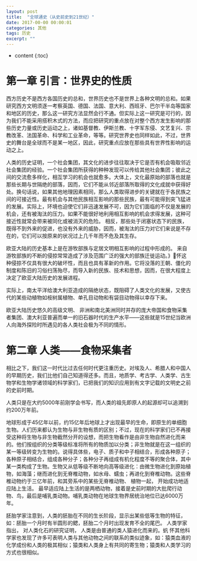 ```yaml
---
layout: post
title:  "全球通史（从史前史到21世纪）"
date: 2017-00-00 00:00:01
categories: 其他
tags: 历史
excerpt: ""
---
```


* content
{:toc}


# 第一章 引言：世界史的性质
西方历史不是西方各国历史的总和，世界历史也不是世界上各种文明的总和。如果研究西方文明须逐一考察英国、德国、法国、意大利、西班牙、巴尔干半岛等国家和地区的历史，那么这一研究方法显然会行不通。但实际上这一研究是可行的，因为我们不能采用搭积木式的方法，而应把研究的重点放在对整个西方发生影响的那些历史力量或历史运动之上，诸如基督教、伊斯兰教、十字军东侵、文艺复兴、宗教改革、法国革命、科学和工业革命，等等。研究世界史也同样如此，不过，世界史的舞台是全球而不是某一地区，因此，研究重点应放在那些具有世界性影响的运动之上。 

人类的历史证明，一个社会集团，其文化的进步往往取决于它是否有机会吸取邻近社会集团的经验。一个社会集团所获得的种种发现可以传给其他社会集团；彼此之间的交流愈多样化，相互学习的机会也就愈多。大体上，文化最原始的部落也就是那些长期与世隔绝的部落，因而，它们不能从邻近部落所取得的文化成就中获得好处。换句话说，如果其他地理因素相同，那么人类取得进步的关键就在于各民族之间的可接近性。最有机会与其他民族相互影响的那些民族，最有可能得到突飞猛进的发展。实际上，环境也迫使它们非迅速发展不可，因为它们面临的不仅是发展的机会，还有被淘汰的压力。如果不能很好地利用相互影响的机会求得发展，这种可接近性就常会带来被同化或被消灭的危险。 相反，那些处于闭塞状态下的民族，既得不到外来的促进，也没有外来的威胁，因而，被淘汰的压力对它们来说是不存在的，它们可以按原来的状况过上几千年而不危及其生存。 

欧亚大陆的历史基本上是在游牧部族与定居文明相互影响的过程中形成的。 来自游牧部族的不断的侵掠常常造成了涉及范围广泛的强大的部族迁徙运动。｠怀这种侵掠不仅具有很大的破坏性，而且也具有革新的作用。它将没落的王朝、僵化的制度和陈旧的习俗扫荡殆尽，而导入新的民族、技术和思想，因而，在很大程度上决定了欧亚大陆历史的发展进程。 

实际上，南太平洋给澳大利亚造成的隔绝状态，既阻碍了人类文化的发展，又使古代的某些动植物如桉树属植物、单孔目动物和有袋目动物得以幸存下来。

欧亚大陆历史悠久的高级文明、 非洲和南北美洲同时并存的庞大帝国和食物采集者集团、澳大利亚普遍而单一的旧石器时代的生产水平——这些就是15世纪当欧洲人向海外探险时所遇见的各人类社会极为不同的情形。


# 第二章 人类——食物采集者
相比之下，我们这一时代比过去任何时代更注重历史。对埃及人、希腊人和中国人的早期历史，我们比他们自己知道得还多。而且，地质学、考古学、人类学、古生物学和生物学诸领域的科学家们，已把我们的知识应用到有文字记载的文明史之前的史前时期。

人类只是在大约5000年前刚学会书写，而人类的祖先即原人的起源却可以追溯到约200万年前。

地球形成于45亿年以前，约15亿年后地球上才出现最早的生命，即原生的单细胞生物。人们历来都认为生物与非生物有质的区别；不过，现在的科学家们已不再接受这种将生物与非生物截然分开的设想，而把生物看作是由非生物自然进化而来的。他们按组织的分类等级标准将所有的物质加以分类；非生物就是在这一组织的某一等级转变为生物的。说得具体些，电子、质子和中子相结合，形成各种原子；各种原子相结合，组成各种分子；各种分子再组成有机化程度不等的聚合体，其中某一类构成了生物。生物又从低等级不断地向高等级进化：由微生物进化到原始植物，如海藻；继而进化到无脊椎动物，如水母、蠕虫；再进化到脊椎动物。这些脊椎动物约于三亿年前，和其旁系中的某些无脊椎动物、 植物一起， 开始成功地适应陆上生活。 最早适应陆上生活的是两栖动物，接着是史前时期的大批爬行动物、鸟，最后是哺乳类动物。哺乳类动物在地球生物界居统治地位已达6000万年。

胚胎学家注意到，人类的胚胎在不同的生长阶段，显示出某些低等生物的特征，如：胚胎一个月时有半圆形的鳃，胚胎二个月时出现发育不全的尾巴。 人类学家指出， 对人类化石的研究证明， 人类是由普通的类人猿进化而来的。䖠 怀其他科学家也发现了许多可表明人类与其他动物之间的联系的类似迹象，如：猿类血液的化学成份和人类的极其相似；猿类和人类身上有共同的寄生物；猿类和人类学习的方式也很相似。 



















































